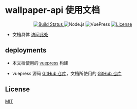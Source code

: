 # wallpaper-api 使用文档

<p align="center">
  <a href="https://github.com/shimu115/wallpaper-api-docs/actions/workflows/docs.yml">
    <img src="https://img.shields.io/github/actions/workflow/status/shimu115/wallpaper-api-docs/docs.yml?branch=main&label=build&logo=github&color=brightgreen" alt="Build Status">
  </a>
  <img src="https://img.shields.io/badge/Node.js-22.x-brightgreen?logo=node.js" alt="Node.js">
  <img src="https://img.shields.io/badge/VuePress-2.x-blue?logo=vue.js" alt="VuePress">
  <a href="https://github.com/shimu115/wallpaper-api-docs/blob/main/LICENSE">
    <img src="https://img.shields.io/github/license/shimu115/wallpaper-api-docs?color=green&logo=open-source-initiative" alt="License">
  </a>
</p>

* 文档具体 [访问此处](https://wpadoc.shimupersonal.top/)

## deployments

* 本文档使用的 [vuepress](https://vuepress.vuejs.org/zh/) 构建

* vuepress 源码 [GitHub 仓库](https://github.com/vuepress/core)，文档所使用的 [GitHub 仓库](https://github.com/vuepress/docs)

## License

[MIT](https://github.com/shimu115/wallpaper-api-docs/blob/main/LICENSE)